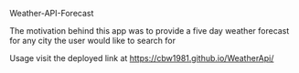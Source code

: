 Weather-API-Forecast

The motivation behind this app was to provide a five day weather forecast for any city the user would like to search for

Usage
visit the deployed link at https://cbw1981.github.io/WeatherApi/